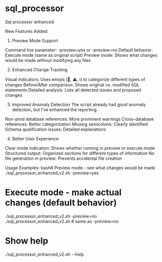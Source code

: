 # sql_processor
Sql processor enhanced




New Features Added:
1. Preview Mode Support

Command line parameter: -preview=yes or -preview=no
Default behavior: Execute mode (same as original script)
Preview mode: Shows what changes would be made without modifying any files

2. Enhanced Change Tracking

Visual indicators: Uses emojis (📝, ⚠️, ℹ️) to categorize different types of changes
Before/After comparison: Shows original vs. modified SQL statements
Detailed analysis: Lists all detected issues and proposed changes

3. Improved Anomaly Detection
The script already had good anomaly detection, but I've enhanced the reporting:

Non-prod database references: More prominent warnings
Cross-database references: Better categorization
Missing semicolons: Clearly identified
Schema qualification issues: Detailed explanations

4. Better User Experience

Clear mode indication: Shows whether running in preview or execute mode
Structured output: Organized sections for different types of information
No file generation in preview: Prevents accidental file creation

Usage Examples:
bash# Preview mode - see what changes would be made
./sql_processor_enhanced_v2.sh -preview=yes

# Execute mode - make actual changes (default behavior)
./sql_processor_enhanced_v2.sh -preview=no
./sql_processor_enhanced_v2.sh  # same as -preview=no

# Show help
./sql_processor_enhanced_v2.sh --help

